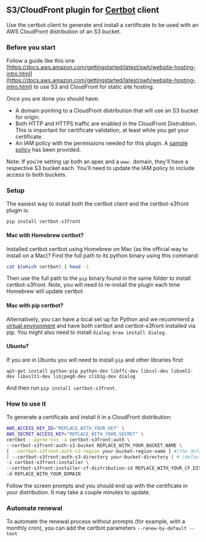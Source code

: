 ## S3/CloudFront plugin for [Certbot](https://certbot.eff.org/) client

Use the certbot client to generate and install a certificate to be used with
an AWS CloudFront distribution of an S3 bucket.

### Before you start

Follow a guide like this one [https://docs.aws.amazon.com/gettingstarted/latest/swh/website-hosting-intro.html](https://docs.aws.amazon.com/gettingstarted/latest/swh/website-hosting-intro.html)
to use S3 and CloudFront for static site hosting.

Once you are done you should have:

- A domain pointing to a CloudFront distribution that will use an S3 bucket for origin.
- Both HTTP and HTTPS traffic are enabled in the CloudFront Distrubtion. This is important for certificate validation, at least while you get your certificate.
- An IAM policy with the permissions needed for this plugin. A [sample policy](sample-aws-policy.json) has been provided.

Note: If you're setting up both an apex and a `www.` domain, they'll have a respective S3 bucket each. You'll need to update the IAM policy to include access to both buckets.

### Setup


The easiest way to install both the certbot client and the certbot-s3front plugin is:

  ```
  pip install certbot-s3front
  ```

#### Mac with Homebrew certbot?
  Installed certbot certbot using Homebrew on Mac (as the official way to install on a Mac)? Find the full path to its python binary using this command:

  ```bash
  cat $(which certbot) | head -1
  ```

  Then use the full path to the `pip` binary found in the same folder to install certbot-s3front.
  Note, you will need to re-install the plugin each time Homebrew will update certbot

  #### Mac with pip certbot?
  Alternatively, you can have a local set up for Python and we recommend a [virtual environment](http://docs.python-guide.org/en/latest/dev/virtualenvs/) and have both certbot and certbot-s3front installed via pip.
  You might also need to install `dialog`: `brew install dialog`.

#### Ubuntu?
  If you are in Ubuntu you will need to install `pip` and other libraries first:
  ```
  apt-get install python-pip python-dev libffi-dev libssl-dev libxml2-dev libxslt1-dev libjpeg8-dev zlib1g-dev dialog
  ```
  And then run `pip install certbot-s3front`.

### How to use it

To generate a certificate and install it in a CloudFront distribution:

```bash
AWS_ACCESS_KEY_ID="REPLACE_WITH_YOUR_KEY" \
AWS_SECRET_ACCESS_KEY="REPLACE_WITH_YOUR_SECRET" \
certbot --agree-tos -a certbot-s3front:auth \
--certbot-s3front:auth-s3-bucket REPLACE_WITH_YOUR_BUCKET_NAME \
[ --certbot-s3front:auth-s3-region your-bucket-region-name ] #(the default is us-east-1, unless you want to set it to something else, you can delete this line) \
[ --certbot-s3front:auth-s3-directory your-bucket-directory ] # (default is "") \
-i certbot-s3front:installer \
--certbot-s3front:installer-cf-distribution-id REPLACE_WITH_YOUR_CF_DISTRIBUTION_ID \
-d REPLACE_WITH_YOUR_DOMAIN
```

Follow the screen prompts and you should end up with the certificate in your
distribution. It may take a couple minutes to update.


### Automate renewal

To automate the renewal process without prompts (for example, with a monthly cron), you can add the certbot parameters `--renew-by-default --text`
